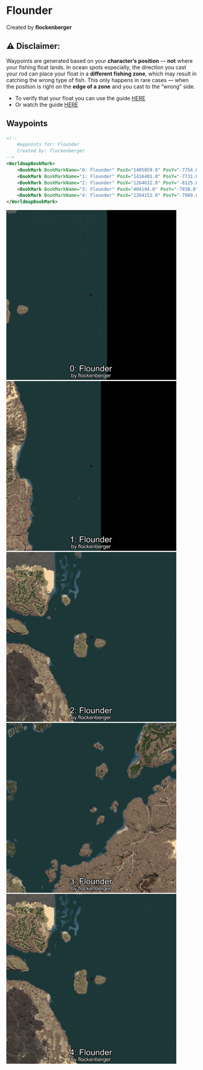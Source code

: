 # Flounder
Created by **flockenberger**

## ⚠️ Disclaimer:
Waypoints are generated based on your __**character’s position**__ — __not__ where your fishing float lands.
In ocean spots especially, the direction you cast your rod can place your float in a **different fishing zone**, which may result in catching the wrong type of fish.
This only happens in rare cases — when the position is right on the **edge of a zone** and you cast to the “wrong” side.

- To verify that your float you can use the guide [HERE](https://flockenberger.github.io/bdo-fish-position/)
- Or watch the guide [HERE](https://youtu.be/t-VXcRoNojk)

## Waypoints
```xml
<!--
    Waypoints for: Flounder
    Created by: flockenberger
-->
<WorldmapBookMark>
    <BookMark BookMarkName="0: Flounder" PosX="1405059.0" PosY="-7754.0" PosZ="578991.0" />
    <BookMark BookMarkName="1: Flounder" PosX="1416401.0" PosY="-7731.0" PosZ="192248.0" />
    <BookMark BookMarkName="2: Flounder" PosX="1264632.8" PosY="-8125.076" PosZ="563537.25" />
    <BookMark BookMarkName="3: Flounder" PosX="404194.0" PosY="-7938.0" PosZ="259760.0" />
    <BookMark BookMarkName="4: Flounder" PosX="1264152.0" PosY="-7909.0" PosZ="554328.0" />
</WorldmapBookMark>
```

<img src="./Flounder_0_Preview.webp" width="450"/> <img src="./Flounder_1_Preview.webp" width="450"/> <img src="./Flounder_2_Preview.webp" width="450"/> <img src="./Flounder_3_Preview.webp" width="450"/> <img src="./Flounder_4_Preview.webp" width="450"/> 